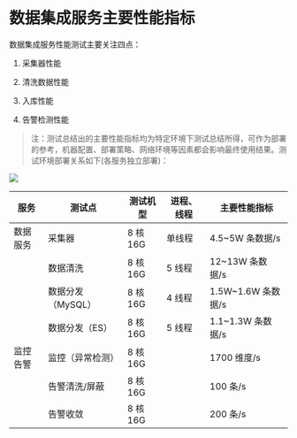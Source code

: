 # 数据集成服务主要性能指标

数据集成服务性能测试主要关注四点：

1.  采集器性能

2.  清洗数据性能

3.  入库性能

4.  告警检测性能

> 注：测试总结出的主要性能指标均为特定环境下测试总结所得，可作为部署的参考，机器配置、部署策略、网络环境等因素都会影响最终使用结果。测试环境部署关系如下(各服务独立部署)：

![](../media/d5be54c04b0e457044b873e3ecfe0005.emf)

| 服务     | 测试点            | 测试机型 | 进程、线程 | 主要性能指标       |
|----------|------------------|----------|------------|--------------------|
| 数据服务 | 采集器            | 8 核 16G   | 单线程     | 4.5\~5W 条数据/s    |
|          | 数据清洗          | 8 核 16G   | 5 线程      | 12\~13W 条数据/s    |
|          | 数据分发（MySQL） | 8 核 16G   | 4 线程      | 1.5W\~1.6W 条数据/s |
|          | 数据分发（ES）    | 8 核 16G   | 5 线程      | 1.1\~1.3W 条数据/s  |
| 监控告警 | 监控（异常检测）   | 8 核 16G   |            | 1700 维度/s         |
|          | 告警清洗/屏蔽     | 8 核 16G   |            | 100 条/s            |
|          | 告警收敛          | 8 核 16G   |            | 200 条/s            |
